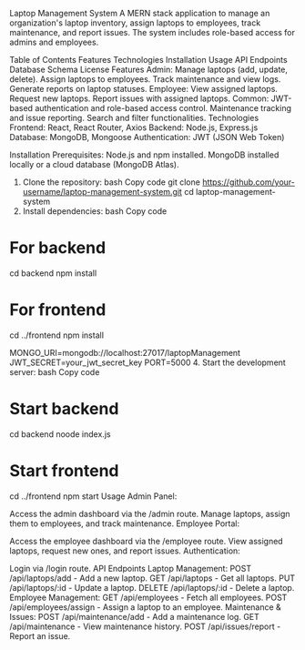 Laptop Management System
A MERN stack application to manage an organization's laptop inventory, assign laptops to employees, track maintenance, and report issues. The system includes role-based access for admins and employees.

Table of Contents
Features
Technologies
Installation
Usage
API Endpoints
Database Schema
License
Features
Admin:
Manage laptops (add, update, delete).
Assign laptops to employees.
Track maintenance and view logs.
Generate reports on laptop statuses.
Employee:
View assigned laptops.
Request new laptops.
Report issues with assigned laptops.
Common:
JWT-based authentication and role-based access control.
Maintenance tracking and issue reporting.
Search and filter functionalities.
Technologies
Frontend: React, React Router, Axios
Backend: Node.js, Express.js
Database: MongoDB, Mongoose
Authentication: JWT (JSON Web Token)

Installation
Prerequisites:
Node.js and npm installed.
MongoDB installed locally or a cloud database (MongoDB Atlas).
1. Clone the repository:
bash
Copy code
git clone https://github.com/your-username/laptop-management-system.git
cd laptop-management-system
2. Install dependencies:
bash
Copy code
# For backend
cd backend
npm install

# For frontend
cd ../frontend
npm install

MONGO_URI=mongodb://localhost:27017/laptopManagement
JWT_SECRET=your_jwt_secret_key
PORT=5000
4. Start the development server:
bash
Copy code
# Start backend
cd backend
noode index.js

# Start frontend
cd ../frontend
npm start
Usage
Admin Panel:

Access the admin dashboard via the /admin route.
Manage laptops, assign them to employees, and track maintenance.
Employee Portal:

Access the employee dashboard via the /employee route.
View assigned laptops, request new ones, and report issues.
Authentication:

Login via /login route.
API Endpoints
Laptop Management:
POST /api/laptops/add - Add a new laptop.
GET /api/laptops - Get all laptops.
PUT /api/laptops/:id - Update a laptop.
DELETE /api/laptops/:id - Delete a laptop.
Employee Management:
GET /api/employees - Fetch all employees.
POST /api/employees/assign - Assign a laptop to an employee.
Maintenance & Issues:
POST /api/maintenance/add - Add a maintenance log.
GET /api/maintenance - View maintenance history.
POST /api/issues/report - Report an issue.
